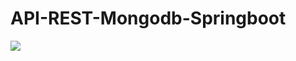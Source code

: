 # API-REST-Mongodb-Springboot

<img src="http://img.shields.io/static/v1?label=STATUS&message=CONCLUIDO&color=GREEN&style=for-the-badge"/>


